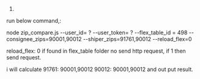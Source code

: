 

1. 
run below command,:

node zip_compare.js --user_id= ? --user_token= ?  --flex_table_id = 498 --consignee_zips=90001,90012 --shiper_zips=91761,90012  --reload_flex=0



reload_flex: 0 if found in flex_table folder no send http request, if 1 then send request.

  
i will calculate 
  91761: 90001,90012
  90012: 90001,90012
  and out put result.